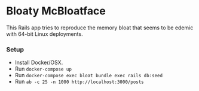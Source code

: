 # Bloaty McBloatface

This Rails app tries to reproduce the memory bloat that seems to be
edemic with 64-bit Linux deployments.

### Setup

* Install Docker/OSX.
* Run `docker-compose up`
* Run `docker-compose exec bloat bundle exec rails db:seed`
* Run `ab -c 25 -n 1000 http://localhost:3000/posts`
